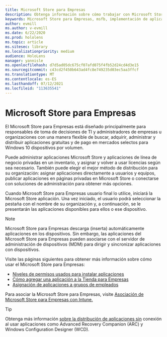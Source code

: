```yaml
---
title: Microsoft Store para Empresas
description: Obtenga información sobre cómo trabajar con Microsoft Store para Empresas para publicar las aplicaciones de realidad mixta en su negocio.
keywords: Microsoft Store para Empresas, msfb, implementación de aplicaciones, tienda
author: evmill
ms.author: v-evmill
ms.date: 6/22/2020
ms.prod: hololens
ms.topic: article
ms.sitesec: library
ms.localizationpriority: medium
audience: HoloLens
manager: yannisle
ms.openlocfilehash: d7d5ad05dc675cf07afd075f4fb52d24cd4d3e15
ms.sourcegitcommit: c43cd2f450b643ad4fc8e749235d03ec5aa3ffcf
ms.translationtype: MT
ms.contentlocale: es-ES
ms.lasthandoff: 07/12/2021
ms.locfileid: "113635541"
---
```

# <a name="microsoft-store-for-business"></a>Microsoft Store para Empresas

El Microsoft Store para Empresas está diseñado principalmente para responsables de toma de decisiones de TI y administradores de empresas u organizaciones con una manera flexible de buscar, adquirir, administrar y distribuir aplicaciones gratuitas y de pago en mercados selectos para Windows 10 dispositivos por volumen. 

Puede administrar aplicaciones Microsoft Store y aplicaciones de línea de negocio privadas en un inventario, y asignar y volver a usar licencias según sea necesario. También puede elegir el mejor método de distribución para su organización: asignar aplicaciones directamente a usuarios y equipos, publicar aplicaciones en páginas privadas en Microsoft Store o conectarse con soluciones de administración para obtener más opciones.

Cuando Microsoft Store para Empresas usuario final lo utilice, iniciará la Microsoft Store aplicación. Una vez iniciado, el usuario podrá seleccionar la pestaña con el nombre de su organización y, a continuación, se le presentarán las aplicaciones disponibles para ellos o ese dispositivo.

> [!Note] 
> Microsoft Store para Empresas descarga (inserta) automáticamente aplicaciones en los dispositivos. Sin embargo, las aplicaciones del Microsoft Store para Empresas pueden asociarse con el servidor de administración de dispositivos (MDM) para dirigir y sincronizar aplicaciones con dispositivos.

Visite las páginas siguientes para obtener más información sobre cómo usar el Microsoft Store para Empresas:

* [Niveles de permisos usados para instalar aplicaciones](/mem/intune/configuration/device-restrictions-windows-holographic#app-store)
* [Cómo agregar una aplicación a la Tienda para Empresas](/mem/intune/apps/store-apps-windows)
* [Asignación de aplicaciones a grupos de empleados](/mem/intune/apps/windows-store-for-business)

Para asociar la Microsoft Store para Empresas, visite [Asociación de Microsoft Store para Empresas con Intune.](/mem/intune/apps/windows-store-for-business#associate-your-microsoft-store-for-business-account-with-intune)

> [!Tip]
> Obtenga más información [sobre la distribución de aplicaciones sin](/microsoft-store/distribute-offline-apps) conexión al usar aplicaciones como Advanced Recovery Companion (ARC) y Windows Configuration Designer (WCD).
